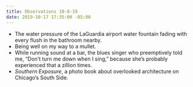 ```yaml
---
title: Observations 10-8-19
date: 2019-10-17 17:35:00 -05:00
---
```


- The water pressure of the LaGuardia airport water fountain fading with every flush in the bathroom nearby.
- Being well on my way to a mullet.
- While running sound at a bar, the blues singer who preemptively told me, “Don’t turn me down when I sing,” because she’s probably experienced that a zillion times.
- *Southern Exposure*, a photo book about overlooked architecture on Chicago’s South Side.